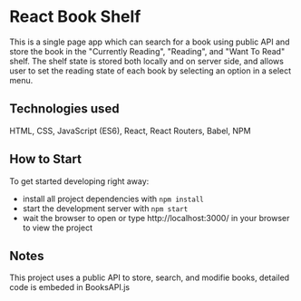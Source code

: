 # React Book Shelf

This is a single page app which can search for a book using public API and store the book in the "Currently Reading", "Reading", and "Want To Read" shelf. The shelf state is stored both locally and on server side, and allows user to set the reading state of each book by selecting an option in a select menu.

## Technologies used

HTML, CSS, JavaScript (ES6), React, React Routers, Babel, NPM

## How to Start

To get started developing right away:

- install all project dependencies with `npm install`
- start the development server with `npm start`
- wait the browser to open or type http://localhost:3000/ in your browser to view the project

## Notes

This project uses a public API to store, search, and modifie books, detailed code is embeded in BooksAPI.js
